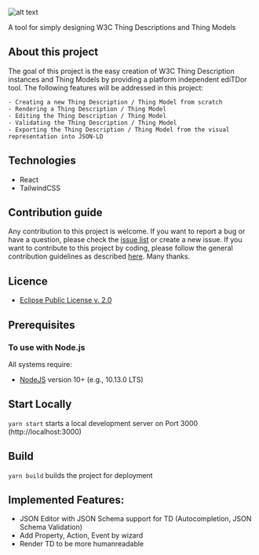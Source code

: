 ![alt text](https://github.com/eclipse/editdor/blob/master/logo/1585_ediTDor_logo.png "ediTDor logo")

A tool for simply designing W3C Thing Descriptions and Thing Models

## About this project

The goal of this project is the easy creation of W3C Thing Description instances and Thing Models by providing a platform independent ediTDor tool. The following features will be addressed in this project:

    - Creating a new Thing Description / Thing Model from scratch
    - Rendering a Thing Description / Thing Model
    - Editing the Thing Description / Thing Model
    - Validating the Thing Description / Thing Model
    - Exporting the Thing Description / Thing Model from the visual representation into JSON-LD

## Technologies
- React
- TailwindCSS

## Contribution guide
Any contribution to this project is welcome. If you want to report a bug or have a question, please check the [issue list](https://github.com/Web-of-Things/ediTDor/issues) or create a new issue. If you want to contribute to this project by coding, please follow the general contribution guidelines as described [here](https://github.com/firstcontributions/first-contributions/blob/master/README.md). Many thanks. 

## Licence
* [Eclipse Public License v. 2.0](http://www.eclipse.org/legal/epl-2.0)
  
## Prerequisites
### To use with Node.js
All systems require:
* [NodeJS](https://nodejs.org/) version 10+ (e.g., 10.13.0 LTS)

## Start Locally
`yarn start` starts a local development server on Port 3000 (http://localhost:3000)

## Build
`yarn build` builds the project for deployment

## Implemented Features: 
* JSON Editor with JSON Schema support for TD (Autocompletion, JSON Schema Validation)
* Add Property, Action, Event by wizard
* Render TD to be more humanreadable
